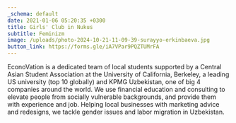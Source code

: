```yaml
---
_schema: default
date: 2021-01-06 05:20:35 +0300
title: Girls' Club in Nukus
subtitle: Feminizm
image: /uploads/photo-2024-10-21-11-09-39-surayyo-erkinbaeva.jpg
button_link: https://forms.gle/iA7VPar9PQZTUMrFA
---
```

EconoVation is a dedicated team of local students supported by a Central Asian Student Association at the University of California, Berkeley, a leading US university (top 10 globally) and KPMG Uzbekistan, one of big 4 companies around the world. We use financial education and consulting to elevate people from socially vulnerable backgrounds, and provide them with experience and job. Helping local businesses with marketing advice and redesigns, we tackle gender issues and labor migration in Uzbekistan.

&nbsp;
